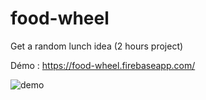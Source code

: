 # food-wheel
Get a random lunch idea (2 hours project)

Démo : https://food-wheel.firebaseapp.com/

![demo](http://i.imgur.com/gDARtsB.png)
